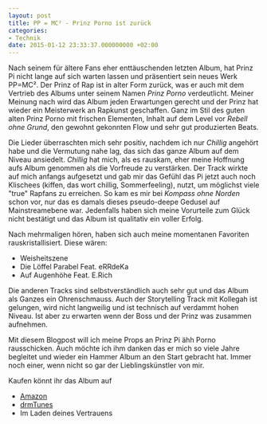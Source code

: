 ```yaml
---
layout: post
title: PP = MC² - Prinz Porno ist zurück
categories:
- Technik
date: 2015-01-12 23:33:37.000000000 +02:00
---
```

Nach seinem für ältere Fans eher enttäuschenden letzten Album, hat Prinz Pi nicht lange auf sich warten lassen und präsentiert sein neues Werk PP=MC². Der Prinz of Rap ist in alter Form zurück, was er auch mit dem Vertrieb des Albums unter seinem Namen *Prinz Porno* verdeutlicht. Meiner Meinung nach wird das Album jeden Erwartungen gerecht und der Prinz hat wieder ein Meisterwerk an Rapkunst geschaffen. Ganz im Stil des guten alten Prinz Porno mit frischen Elementen, Inhalt auf dem Level vor *Rebell ohne Grund*, den gewohnt gekonnten Flow und sehr gut produzierten Beats.

Die Lieder überraschten mich sehr positiv, nachdem ich nur *Chillig* angehört habe und die Vermutung nahe lag, das sich das ganze Album auf dem Niveau ansiedelt. *Chillig* hat  mich, als es rauskam, eher meine Hoffnung aufs Album genommen als die Vorfreude zu verstärken. Der Track wirkte auf mich anfangs aufgesetzt und gab mir das Gefühl das Pi jetzt auch noch Klischees (kiffen, das wort chillig, Sommerfeeling), nutzt, um möglichst viele "true" Rapfans zu erreichen. So kam es mir bei *Kompass ohne Norden* schon vor, nur das es damals dieses pseudo-deepe Gedusel auf Mainstreamebene war. Jedenfalls haben sich meine Vorurteile zum Glück nicht bestätigt und das Album ist qualitativ ein voller Erfolg.

Nach mehrmaligen hören, haben sich auch meine momentanen Favoriten rauskristallisiert.
Diese wären:

* Weisheitszene
* Die Löffel Parabel Feat. eRRdeKa
* Auf Augenhöhe Feat. E.Rich

Die anderen Tracks sind selbstverständlich auch sehr gut und das Album als Ganzes ein Ohrenschmauss. Auch der Storytelling Track mit Kollegah ist gelungen, wird nicht langweilig und ist technisch auf verdammt hohen Niveau. Ist aber zu erwarten wenn der Boss und der Prinz was zusammen aufnehmen.

Mit diesem Blogpost will ich meine Props an Prinz Pi ähh Porno rausschicken. Auch möchte ich ihm danken das er mich so viele Jahre begleitet und wieder ein Hammer Album an den Start gebracht hat. Immer noch einer, wenn nicht so gar der Lieblingskünstler von mir.

Kaufen könnt ihr das Album auf

* [Amazon](http://www.amazon.de/pp-mc2-Prinz-Porno/dp/B00PBH69IO/ref=sr_1_1?ie=UTF8&qid=1421109377&sr=8-1)
* [drmTunes](https://itunes.apple.com/de/album/pp-mc2-deluxe-version/id929548794)
* Im Laden deines Vertrauens
